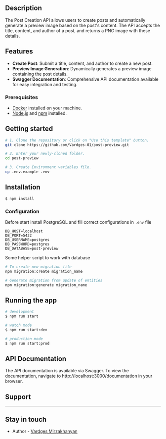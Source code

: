 ## Description

The Post Creation API allows users to create posts and automatically generate a preview image based on the post's content. The API accepts the title, content, and author of a post, and returns a PNG image with these details.

## Features

- **Create Post**: Submit a title, content, and author to create a new post.
- **Preview Image Generation**: Dynamically generates a preview image containing the post details.
- **Swagger Documentation**: Comprehensive API documentation available for easy integration and testing.

### Prerequisites

- [Docker](https://www.docker.com/get-started) installed on your machine.
- [Node.js](https://nodejs.org/) and [npm](https://www.npmjs.com/) installed.

## Getting started

```bash
# 1. Clone the repository or click on "Use this template" button.
git clone https://github.com/Vardges-01/post-preview.git

# 2. Enter your newly-cloned folder.
cd post-preview

# 3. Create Environment variables file.
cp .env.example .env
```

## Installation

```bash
$ npm install

```

### Configuration

Before start install PostgreSQL and fill correct configurations in `.env` file

```env
DB_HOST=localhost
DB_PORT=5432
DB_USERNAME=postgres
DB_PASSWORD=postgres
DB_DATABASE=post-preview
```

Some helper script to work with database

```bash
# To create new migration file
npm migration:create migration_name

# Generate migration from update of entities
npm migration:generate migration_name
```

## Running the app

```bash
# development
$ npm run start

# watch mode
$ npm run start:dev

# production mode
$ npm run start:prod
```

## API Documentation

The API documentation is available via Swagger. To view the documentation, navigate to http://localhost:3000/documentation in your browser.

## Support

----

## Stay in touch

- Author - [Vardges Mirzakhanyan](https://github.com/Vardges-01)
